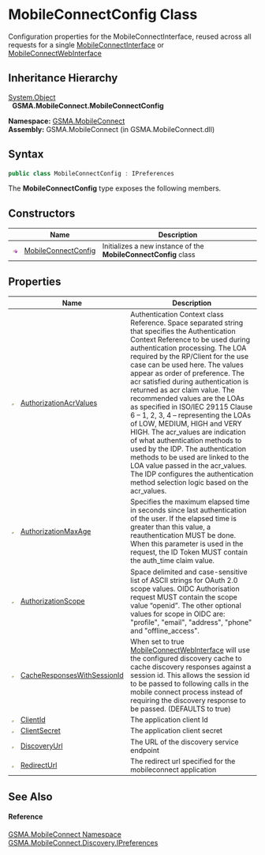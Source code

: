 MobileConnectConfig Class
=========================
Configuration properties for the MobileConnectInterface, reused across all requests for a single [MobileConnectInterface][1] or [MobileConnectWebInterface][2]


Inheritance Hierarchy
---------------------
[System.Object][3]  
  **GSMA.MobileConnect.MobileConnectConfig**  

**Namespace:** [GSMA.MobileConnect][4]  
**Assembly:** GSMA.MobileConnect (in GSMA.MobileConnect.dll)

Syntax
------

```csharp
public class MobileConnectConfig : IPreferences
```

The **MobileConnectConfig** type exposes the following members.


Constructors
------------

                 | Name                     | Description                                                     
---------------- | ------------------------ | --------------------------------------------------------------- 
![Public method] | [MobileConnectConfig][5] | Initializes a new instance of the **MobileConnectConfig** class 


Properties
----------

                   | Name                             | Description                                                                                                                                                                                                                                                                                                                                                                                                                                                                                                                                                                                                                                                                                                                                                                   
------------------ | -------------------------------- | ----------------------------------------------------------------------------------------------------------------------------------------------------------------------------------------------------------------------------------------------------------------------------------------------------------------------------------------------------------------------------------------------------------------------------------------------------------------------------------------------------------------------------------------------------------------------------------------------------------------------------------------------------------------------------------------------------------------------------------------------------------------------------- 
![Public property] | [AuthorizationAcrValues][6]      | Authentication Context class Reference. Space separated string that specifies the Authentication Context Reference to be used during authentication processing. The LOA required by the RP/Client for the use case can be used here. The values appear as order of preference. The acr satisfied during authentication is returned as acr claim value. The recommended values are the LOAs as specified in ISO/IEC 29115 Clause 6 – 1, 2, 3, 4 – representing the LOAs of LOW, MEDIUM, HIGH and VERY HIGH. The acr_values are indication of what authentication methods to used by the IDP. The authentication methods to be used are linked to the LOA value passed in the acr_values. The IDP configures the authentication method selection logic based on the acr_values. 
![Public property] | [AuthorizationMaxAge][7]         | Specifies the maximum elapsed time in seconds since last authentication of the user. If the elapsed time is greater than this value, a reauthentication MUST be done. When this parameter is used in the request, the ID Token MUST contain the auth_time claim value.                                                                                                                                                                                                                                                                                                                                                                                                                                                                                                        
![Public property] | [AuthorizationScope][8]          | Space delimited and case-sensitive list of ASCII strings for OAuth 2.0 scope values. OIDC Authorisation request MUST contain the scope value “openid”. The other optional values for scope in OIDC are: "profile", "email", "address", "phone" and "offline_access".                                                                                                                                                                                                                                                                                                                                                                                                                                                                                                          
![Public property] | [CacheResponsesWithSessionId][9] | When set to true [MobileConnectWebInterface][2] will use the configured discovery cache to cache discovery responses against a session id. This allows the session id to be passed to following calls in the mobile connect process instead of requiring the discovery response to be passed. (DEFAULTS to true)                                                                                                                                                                                                                                                                                                                                                                                                                                                              
![Public property] | [ClientId][10]                   | The application client Id                                                                                                                                                                                                                                                                                                                                                                                                                                                                                                                                                                                                                                                                                                                                                     
![Public property] | [ClientSecret][11]               | The application client secret                                                                                                                                                                                                                                                                                                                                                                                                                                                                                                                                                                                                                                                                                                                                                 
![Public property] | [DiscoveryUrl][12]               | The URL of the discovery service endpoint                                                                                                                                                                                                                                                                                                                                                                                                                                                                                                                                                                                                                                                                                                                                     
![Public property] | [RedirectUrl][13]                | The redirect url specified for the mobileconnect application                                                                                                                                                                                                                                                                                                                                                                                                                                                                                                                                                                                                                                                                                                                  


See Also
--------

#### Reference
[GSMA.MobileConnect Namespace][4]  
[GSMA.MobileConnect.Discovery.IPreferences][14]  

[1]: ../MobileConnectInterface/README.md
[2]: ../MobileConnectWebInterface/README.md
[3]: http://msdn.microsoft.com/en-us/library/e5kfa45b
[4]: ../README.md
[5]: _ctor.md
[6]: AuthorizationAcrValues.md
[7]: AuthorizationMaxAge.md
[8]: AuthorizationScope.md
[9]: CacheResponsesWithSessionId.md
[10]: ClientId.md
[11]: ClientSecret.md
[12]: DiscoveryUrl.md
[13]: RedirectUrl.md
[14]: ../../GSMA.MobileConnect.Discovery/IPreferences/README.md
[15]: ../../_icons/Help.png
[Public method]: ../../_icons/pubmethod.gif "Public method"
[Public property]: ../../_icons/pubproperty.gif "Public property"
